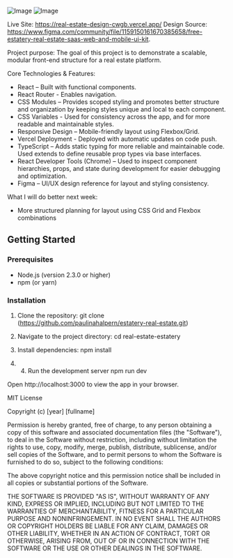 ![Image](https://github.com/user-attachments/assets/4e321606-74a5-4fea-9011-9dc6b98ec215)
![Image](https://github.com/user-attachments/assets/f23517ed-845e-4b92-b393-f37954b5833c)

Live Site: https://real-estate-design-cwgb.vercel.app/
Design Source: https://www.figma.com/community/file/1159150161670385658/free-estatery-real-estate-saas-web-and-mobile-ui-kit.


Project purpose:
The goal of this project is to demonstrate a scalable, modular front-end structure for a real estate platform.

Core Technologies & Features:
- React – Built with functional components.
- React Router - Enables navigation.
- CSS Modules – Provides scoped styling and promotes better structure and organization by keeping styles unique and local to each component.
- CSS Variables - Used for consistency across the app, and for more readable and maintainable styles.
- Responsive Design – Mobile-friendly layout using Flexbox/Grid.
- Vercel Deployment - Deployed with automatic updates on code push.
- TypeScript – Adds static typing for more reliable and maintainable code.
  Used extends to define reusable prop types via base interfaces.
- React Developer Tools (Chrome) – Used to inspect component hierarchies, props, and state during development for easier debugging and optimization.
- Figma – UI/UX design reference for layout and styling consistency.
  

What I will do better next week:
- More structured planning for layout using CSS Grid and Flexbox combinations

## Getting Started

### Prerequisites

- Node.js (version 2.3.0 or higher)  
- npm (or yarn)

### Installation

1.  Clone the repository:
            git clone (https://github.com/paulinahalpern/estatery-real-estate.git)
    
3.  Navigate to the project directory:
            cd real-estate-estatery
    
5.  Install dependencies:
            npm install
    
7. 4. Run the development server
            npm run dev
      
Open http://localhost:3000 to view the app in your browser.

MIT License

Copyright (c) [year] [fullname]

Permission is hereby granted, free of charge, to any person obtaining a copy
of this software and associated documentation files (the "Software"), to deal
in the Software without restriction, including without limitation the rights
to use, copy, modify, merge, publish, distribute, sublicense, and/or sell
copies of the Software, and to permit persons to whom the Software is
furnished to do so, subject to the following conditions:

The above copyright notice and this permission notice shall be included in all
copies or substantial portions of the Software.

THE SOFTWARE IS PROVIDED "AS IS", WITHOUT WARRANTY OF ANY KIND, EXPRESS OR
IMPLIED, INCLUDING BUT NOT LIMITED TO THE WARRANTIES OF MERCHANTABILITY,
FITNESS FOR A PARTICULAR PURPOSE AND NONINFRINGEMENT. IN NO EVENT SHALL THE
AUTHORS OR COPYRIGHT HOLDERS BE LIABLE FOR ANY CLAIM, DAMAGES OR OTHER
LIABILITY, WHETHER IN AN ACTION OF CONTRACT, TORT OR OTHERWISE, ARISING FROM,
OUT OF OR IN CONNECTION WITH THE SOFTWARE OR THE USE OR OTHER DEALINGS IN THE
SOFTWARE.
